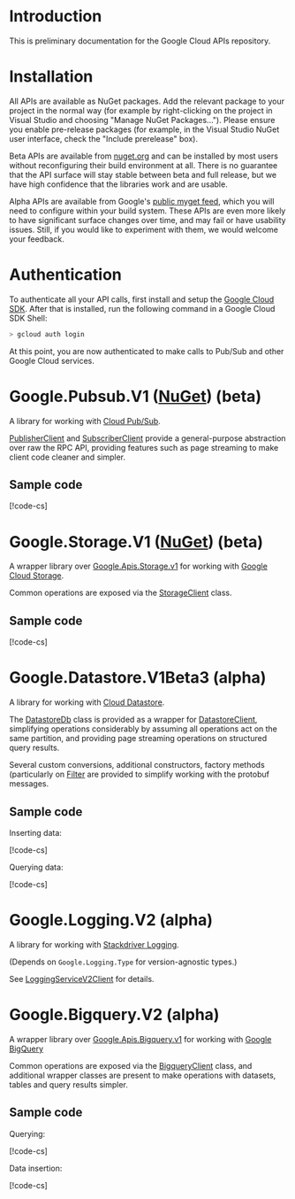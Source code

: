 # Introduction

This is preliminary documentation for the Google Cloud APIs
repository.

# Installation

All APIs are available as NuGet packages. Add the relevant package
to your project in the normal way (for example by right-clicking on
the project in Visual Studio and choosing "Manage NuGet
Packages..."). Please ensure you enable pre-release packages (for
example, in the Visual Studio NuGet user interface, check the "Include
prerelease" box).

Beta APIs are available
from [nuget.org](https://nuget.org) and can be installed by most
users without reconfiguring their build environment at all. There is
no guarantee that the API surface will stay stable between beta and
full release, but we have high confidence that the libraries work
and are usable.

Alpha APIs are available from Google's [public myget
feed](https://www.myget.org/gallery/google-dotnet-public), which you
will need to configure within your build system. These APIs are even
more likely to have significant surface changes over time, and may
fail or have usability issues. Still, if you would like to
experiment with them, we would welcome your feedback.

# Authentication

To authenticate all your API calls, first install and setup the
[Google Cloud SDK](https://cloud.google.com/sdk/). After that is
installed, run the following command in a Google Cloud SDK Shell:

```sh
> gcloud auth login
```

At this point, you are now authenticated to make calls to Pub/Sub
and other Google Cloud services.

# Google.Pubsub.V1 ([NuGet](https://www.nuget.org/packages/Google.Pubsub.V1)) (beta)

A library for working with [Cloud Pub/Sub](https://cloud.google.com/pubsub/).

[PublisherClient](obj/api/Google.Pubsub.V1.PublisherClient.yml) and
[SubscriberClient](obj/api/Google.Pubsub.V1.SubscriberClient.yml)
provide a general-purpose abstraction over raw the RPC API, providing
features such as page streaming to make client code cleaner and
simpler.

## Sample code

[!code-cs[](obj/snippets/Google.Pubsub.V1.SubscriberClient.txt#Overview)]

# Google.Storage.V1 ([NuGet](https://www.nuget.org/packages/Google.Storage.V1)) (beta)

A wrapper library over
[Google.Apis.Storage.v1](https://www.nuget.org/packages/Google.Apis.Storage.v1/)
for working with [Google Cloud Storage](https://cloud.google.com/storage/).

Common operations are exposed via the
[StorageClient](obj/api/Google.Storage.V1.StorageClient.yml) class.

## Sample code

[!code-cs[](obj/snippets/Google.Storage.V1.StorageClient.txt#Overview)]

# Google.Datastore.V1Beta3 (alpha)

A library for working with [Cloud Datastore](https://cloud.google.com/datastore/).

The [DatastoreDb](obj/api/Google.Datastore.V1Beta3.DatastoreDb.yml)
class is provided as a wrapper for
[DatastoreClient](obj/api/Google.Datastore.V1Beta3.DatastoreClient.yml),
simplifying operations considerably by assuming all operations act
on the same partition, and providing page streaming operations on
structured query results.

Several custom conversions, additional constructors,
factory methods (particularly on [Filter](obj/api/Google.Datastore.V1Beta3.Filter.yml)
are provided to simplify working with the protobuf messages.

## Sample code

Inserting data:

[!code-cs[](obj/snippets/Google.Datastore.V1Beta3.DatastoreDb.txt#InsertOverview)]

Querying data:

[!code-cs[](obj/snippets/Google.Datastore.V1Beta3.DatastoreDb.txt#QueryOverview)]

# Google.Logging.V2 (alpha)

A library for working with [Stackdriver Logging](https://cloud.google.com/logging/).

(Depends on `Google.Logging.Type` for version-agnostic types.)

See [LoggingServiceV2Client](obj/api/Google.Logging.V2.LoggingServiceV2Client.yml)
for details.

# Google.Bigquery.V2 (alpha)

A wrapper library over
[Google.Apis.Bigquery.v1](https://www.nuget.org/packages/Google.Apis.Bigquery.v2/)
for working with [Google BigQuery](https://cloud.google.com/bigquery/)

Common operations are exposed via the
[BigqueryClient](obj/api/Google.Bigquery.V2.BigqueryClient.yml)
class, and additional wrapper classes are present to make operations
with datasets, tables and query results simpler.

## Sample code

Querying:

[!code-cs[](obj/snippets/Google.Bigquery.V2.BigqueryClient.txt#QueryOverview)]

Data insertion:

[!code-cs[](obj/snippets/Google.Bigquery.V2.BigqueryClient.txt#InsertOverview)]
